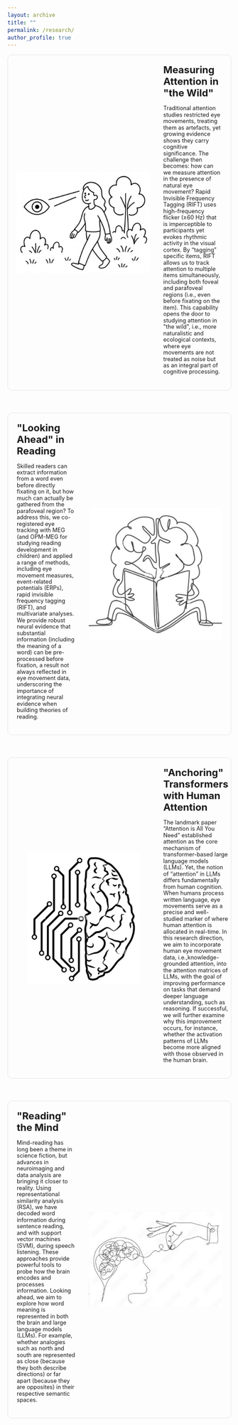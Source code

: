 ```yaml
---
layout: archive
title: ""
permalink: /research/
author_profile: true
---
```


<style>
.research-section {
    display: flex;
    align-items: center;
    gap: 30px;
    margin-bottom: 50px;
    padding: 20px;
    background: transparent;
    border-radius: 10px;
    border: 1px solid rgba(128, 128, 128, 0.2);
}

.research-section img {
    width: 300px;
    height: 300px;
    object-fit: contain;
    object-position: center;
    border-radius: 10px;
    flex-shrink: 0;
}

.research-section .text {
    flex: 1;
}

.research-section h3 {
    margin-top: 0;
    margin-bottom: 15px;
    font-size: 22px;  /* Heading size */
}
    
.research-section p {
    font-size: 0.9em;  /* 90% of default size */
    line-height: 1.15;  /* Space between lines */
}
   
/* Reverse layout for alternating sections */
.research-section.reverse {
    flex-direction: row-reverse;
}
    
/* Mobile responsive */
@media (max-width: 768px) {
    .research-section, .research-section.reverse  {
        flex-direction: column;
    }
    
    .research-section img {
        width: 100%;
        height: auto;
    }
      .research-section h3 {
        font-size: 20px;  /* Smaller heading on mobile */
    }
    
    .research-section p {
        font-size: 15px;  /* Smaller text on mobile */
    }
}
</style>

<!-- Section 1: Image on Left -->
<div class="research-section">
    <img src="/images/wild.jpg" alt="Research Project 1">
    <div class="text">
        <h3>Measuring Attention in "the Wild"</h3>
        <p>Traditional attention studies restricted eye movements, treating them as artefacts, yet growing evidence shows they carry cognitive significance. The challenge then becomes: how can we measure attention in the presence of natural eye movement? Rapid Invisible Frequency Tagging (RIFT) uses high-frequency flicker (≥60 Hz) that is imperceptible to participants yet evokes rhythmic activity in the visual cortex. By “tagging” specific items, RIFT allows us to track attention to multiple items simultaneously, including both foveal and parafoveal regions (i.e., even before fixating on the item). This capability opens the door to studying attention in "the wild", i.e., more naturalistic and ecological contexts, where eye movements are not treated as noise but as an integral part of cognitive processing.</p>
    </div>
</div>

<!-- Section 2: Image on the Right -->
<div class="research-section reverse">
    <img src="/images/reading.jpg" alt="Research Project 2">
    <div class="text">
        <h3>"Looking Ahead" in Reading</h3>
        <p>Skilled readers can extract information from a word even before directly fixating on it, but how much can actually be gathered from the parafoveal region? To address this, we co-registered eye tracking with MEG (and OPM-MEG for studying reading development in children) and applied a range of methods, including eye movement measures, event-related potentials (ERPs), rapid invisible frequency tagging (RIFT), and multivariate analyses. We provide robust neural evidence that substantial information (including the meaning of a word) can be pre-processed before fixation, a result not always reflected in eye movement data, underscoring the importance of integrating neural evidence when building theories of reading.</p>
    </div>
</div>

<!-- Section 3 -->
<div class="research-section">
    <img src="/images/alignment.jpg" alt="Research Project 3">
    <div class="text">
        <h3>"Anchoring" Transformers with Human Attention</h3>
        <p>The landmark paper “Attention is All You Need” established attention as the core mechanism of transformer-based large language models (LLMs). Yet, the notion of “attention” in LLMs differs fundamentally from human cognition. When humans process written language, eye movements serve as a precise and well-studied marker of where human attention is allocated in real-time. In this research direction, we aim to incorporate human eye movement data, i.e.,knowledge-grounded attention, into the attention matrices of LLMs, with the goal of improving performance on tasks that demand deeper language understanding, such as reasoning. If successful, we will further examine why this improvement occurs, for instance, whether the activation patterns of LLMs become more aligned with those observed in the human brain.</p>
    </div>
</div>

<!-- Section 4: Image on Right -->
<div class="research-section reverse">
    <img src="/images/mindreading.jpg" alt="Research Project 4">
    <div class="text">
        <h3>"Reading" the Mind</h3>
        <p> Mind-reading has long been a theme in science fiction, but advances in neuroimaging and data analysis are bringing it closer to reality. Using representational similarity analysis (RSA), we have decoded word information during sentence reading, and with support vector machines (SVM), during speech listening. These approaches provide powerful tools to probe how the brain encodes and processes information. Looking ahead, we aim to explore how word meaning is represented in both the brain and large language models (LLMs). For example, whether analogies such as north and south are represented as close (because they both describe directions) or far apart (because they are opposites) in their respective semantic spaces.</p>
    </div>
</div>




